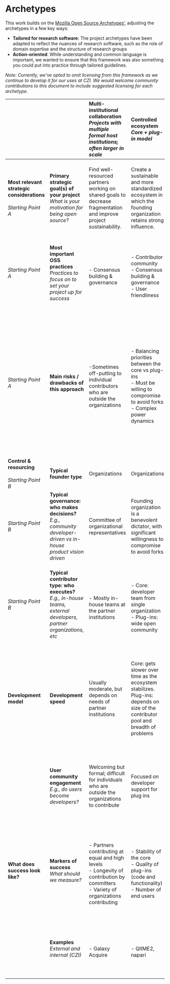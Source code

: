 # Archetypes

This work builds on the [Mozilla Open Source Archetypes’](https://blog.mozilla.org/wp-content/uploads/2018/05/MZOTS_OS_Archetypes_report_ext_scr.pdf), adjusting the archetypes in a few key ways:
- **Tailored for research software**: The project archetypes have been adapted to reflect the nuances of research software, such as the role of domain expertise and the structure of research groups
- **Action-oriented**: While understanding and common language is important, we wanted to ensure that this framework was also something you could put into practice through tailored guidelines.

*Note: Currently, we’ve opted to omit licensing from this framework as we continue to develop it for our uses at CZI. We would welcome community contributions to this document to include suggested licensing for each archetype.*


|  |  | Multi-institutional collaboration<br>*Projects with multiple formal host institutions; often larger in scale* | Controlled ecosystem<br>*Core \+ plug-in model* | Scientific Platform<br>*Hosted applications with a single canonical instance* | Rocket Ship to Moon<br>*Prototypes with rapid iteration by the founder* | Rocket Ship to Alpha Centauri<br>*More mature projects still owned by the founder* | Scientific Library / Pipeline<br>*More mature specialized projects where any expert can contribute* | Wide Open<br>*Democratic projects open to anyone* | Bathwater<br>*“Might as well” make it open<br>(abandoned rocket ships)* |
| :---- | :---- | :---- | :---- | :---- | :---- | :---- | :---- | :---- | :---- |
| **Most relevant strategic considerations**<br><br>*Starting Point A* | **Primary strategic goal(s) of your project** <br>*What is your motivation for being open source?* | Find well-resourced partners working on shared goals to decrease fragmentation and improve project sustainability. | Create a sustainable and more standardized ecosystem in which the founding organization retains strong influence.  | Democratizing access to analysis tools / data (often via a centralized GUI), which may have a standard setting effect for a field. | Fast and focused development to test a scientific or technological hypothesis | Fast and focused development of a high-confidence solution to a high-priority problem. Founders retain strong influence. | Pool development efforts to solve shared core problems & standardize analysis. Open to anyone with domain expertise. | Large-scale collaboration; community can become self-sustaining  | Unmaintained projects open sourced for the sake of experimenting in the open: maybe someone else will find this useful. |
| *Starting Point A* | **Most important OSS practices**<br> *Practices to focus on to set your project up for success* | <br>\- Consensus building & governance | <br>\- Contributor community  <br>\- Consensus building & governance<br>\- User friendliness | <br>\- User friendliness<br>\- Start thinking about sustainability <br>\- this is a high risk archetype long-term | <br>\- Minimum SOPs | <br>\- Start thinking about sustainability <br>\- this is a high risk archetype long-term<br>\- User friendliness | <br>\- Contributor community management<br>\- Consensus building and governance<br>\- User friendliness <br>\- Sustainability | <br>\- Contributor community management<br>\- Consensus building and governance<br>\- User friendliness <br>\- Sustainability | Minimum SOPs |
| *Starting Point A* | **Main risks / drawbacks of this approach** | <br>\-Sometimes off-putting to individual contributors who are outside the organizations | <br>\- Balancing priorities between the core vs plug-ins <br>\- Must be willing to compromise to avoid forks  <br>\- Complex power dynamics | <br>\- Low “bus factor” is a concern for long-term sustainability <br>\- Resource intensive as execution is usually all in-house and users are often non-coding <br>\- Tightly coupled frontend and backend make it harder to contribute and / or adapt for adjacent use cases. | <br>\- Everything depends on success of original vision<br>\- Missing out on partnership opportunities, making competition more likely | <br>\- Everything depends on success of original vision<br>\- Missing out on partnership opportunities, making competition more likely<br>\- Low “bus factor” is a concern for long-term sustainability | <br>\- Standard setting relies on broad adoption<br>\- High barriers to entry; relatively small developer pool <br>\- In rapidly evolving fields, requires a lot of maintenance to keep up with changing best practices | <br>\- Founders must be willing to share decision making with the community <br>\- Significant effort required to maintain onboarding paths & manage all participants  | <br>\- Expectation management is critical |
| **Control & resourcing**<br><br>*Starting Point B*| **Typical founder type** | Organizations | Organizations | Organizations | Organizations or individuals | Organizations or individuals | Organizations or individuals | Organizations or individuals | Organizations or individuals |
| *Starting Point B* | **Typical governance: who makes decisions?**<br>*E.g., community developer-driven vs in-house product vision driven* | Committee of organizational representatives | Founding organization is a benevolent dictator, with significant willingness to compromise to avoid forks | Development team and leadership of single host institution | Development team and leadership of single host organization / lab | Development team and leadership of single host organization / lab | Core developer-driven: small group of expert core contributors | Group-based; consensus / democratic  | N/A |
| *Starting Point B* | **Typical contributor type: who executes?** <br>*E.g., in-house teams, external developers, partner organizations, etc* | <br>\- Mostly in-house teams at the partner institutions | <br>\- Core: developer team from single organization <br>\- Plug-ins: wide open community | <br>\- Developer team from single organization, possibly in collaboration with experts from the relevant field | <br>\- Close-knit developer team from single organization / lab | <br>\- Close-knit developer team from single organization / lab <br>\- Collaboration only available from trusted partners who share a very specific vision<br> | <br>\- Developers with (access to) expertise in the relevant field | <br>\- Open to anyone  | N/A |
| **Development model** | **Development speed** | Usually moderate, but depends on needs of partner institutions | Core: gets slower over time as the ecosystem stabilizes. <br>Plug-ins: depends on size of the contributor pool and breadth of problems | Moderate and ongoing, depending on user needs and pace of scientific advancement | Fast; escape velocity | Faster than scientific library because of lower communication and process overhead | Moderate and ongoing, adapting to user needs and pace of scientific advancement. May get slower over time as the underlying scientific methodology  and the library stabilize. | Slow-medium; some process overhead | N/A |
|  | **User community engagement**  *E.g., do users become developers?*<br> | Welcoming but formal; difficult for individuals who are outside the organizations to contribute | Focused on developer support for plug ins | Service-oriented for end users. Minimal contributor community. | Focused on acquiring and learning from a core group of early adopters. | Service-oriented, focused on building out user community. | Users are (usually) experts and may become contributors; building consensus and incorporating their input is key. | Variable. Users may become contributors. | N/A |
| **What does success look like?** | **Markers of success** *What should we measure?* | <br>\- Partners contributing at equal and high levels <br>\- Longevity of contribution by committers <br>\- Variety of organizations contributing | <br>\- Stability of the core <br>\- Quality of plug-ins (code and functionality) <br>\- Number of end users | <br>\- Adoption and use of tool by intended audience  | <br>\- Speed of development <br>\- Achieving original technical goals and testing hypothesis | <br>\- Speed of development <br>\- Increasing user base, becoming community standard  | <br>\- Adoption by users in intended domain (perhaps even dominant adoption) <br>\- Attracts contributors with strong expertise <br>\- High quality of code | <br>\- Growth in number of contributors <br>\- Efficiency of contribution <br>\- Diversity of voices in decision making | <br>\- Forks |
|  | **Examples** *External and internal (CZI)* | <br>\- Galaxy Acquire | <br>\- QIIME2, napari | <br>\- Nextstrain (web), UCSC Genome Browser, Genbank <br>\- CZID (web), cellxgene, napari hub | <br>\- Nextflu (pipelines <br>\- early days)  | <br>\- Nextstrain (pipelines <br>\- matured) <br>\- Shasta | <br>\- Vispy, scanpy <br>\- napari | <br>\- scipy  | <br>\- Most “gradware” <br>\- Galago, Ontology UI, prototype napari plugins |